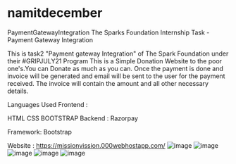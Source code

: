 # namitdecember
PaymentGatewayIntegration
The Sparks Foundation Internship Task - Payment Gateway Integration

This is task2 "Payment gateway Integration" of The Spark Foundation under their #GRIPJULY21 Program This is a Simple Donation Website to the poor one's.You can Donate as much as you can. Once the payment is done and invoice will be generated and email will be sent to the user for the payment received. The invoice will contain the amount and all other necessary details.

Languages Used
Frontend :

HTML
CSS
BOOTSTRAP
Backend : Razorpay

Framework: Bootstrap

Website : https://missionvission.000webhostapp.com/
![image](https://user-images.githubusercontent.com/95482586/146923012-2775fc1f-057c-4684-ad1d-7a3a9f3c0375.png)
![image](https://user-images.githubusercontent.com/95482586/146923089-40d490bd-21a3-4305-9a79-b79b334b0409.png)
![image](https://user-images.githubusercontent.com/95482586/146923142-fd78ad62-d881-4182-803f-f1bf091d57b6.png)
![image](https://user-images.githubusercontent.com/95482586/146923163-3e68e719-072d-4993-80fd-edc22dcd2ab5.png)
![image](https://user-images.githubusercontent.com/95482586/146923172-70f79f2b-4b73-4d51-9356-29687cbbe471.png)



